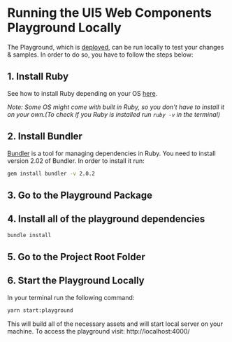 # Running the UI5 Web Components Playground Locally

The Playground, which is [deployed](https://sap.github.io/ui5-webcomponents/), can be run locally to test your changes & samples.
In order to do so, you have to follow the steps below:

## 1. Install Ruby
See how to install Ruby depending on your OS [here](https://www.ruby-lang.org/en/downloads/).

*Note: Some OS might come with built in Ruby, so you don't have to install it on your own.(To check if you Ruby is installed run ```ruby -v``` in the terminal)*

## 2. Install Bundler
[Bundler](https://bundler.io/) is a tool for managing dependencies in Ruby. You need to install version 2.02 of Bundler.
In order to install it run:
```bash
gem install bundler -v 2.0.2
```

## 3. Go to the Playground Package

## 4. Install all of the playground dependencies
```bash
bundle install
```

## 5. Go to the Project Root Folder

## 6. Start the Playground Locally
In your terminal run the following command:
```bash
yarn start:playground
```

This will build all of the necessary assets and will start local server on your machine. To access the playground visit: http://localhost:4000/
